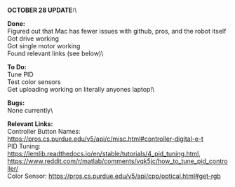 **OCTOBER 28 UPDATE:**\

__Done:__\
Figured out that Mac has fewer issues with github, pros, and the robot itself\
Got drive working\
Got single motor working\
Found relevant links (see below)\

__To Do:__\
Tune PID\
Test color sensors\
Get uploading working on literally anyones laptop!\

__Bugs:__\
None currently\

__Relevant Links:__\
Controller Button Names: https://pros.cs.purdue.edu/v5/api/c/misc.html#controller-digital-e-t \
PID Tuning: https://lemlib.readthedocs.io/en/stable/tutorials/4_pid_tuning.html, https://www.reddit.com/r/matlab/comments/vqk5jc/how_to_tune_pid_controller/ \
Color Sensor: https://pros.cs.purdue.edu/v5/api/cpp/optical.html#get-rgb